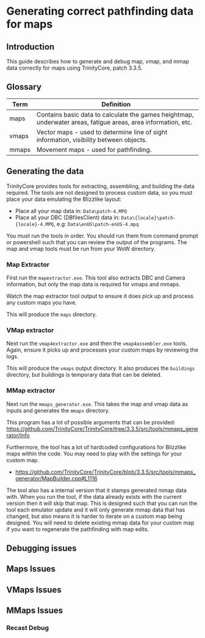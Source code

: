 # Generating correct pathfinding data for maps
## Introduction

This guide describes how to generate and debug map, vmap, and mmap data correctly for maps using TrinityCore, patch 3.3.5.

## Glossary

| Term  | Definition |
| ------------- | ------------- |
| maps | Contains basic data to calculate the games heightmap, underwater areas, fatigue areas, area information, etc.  |
| vmaps | Vector maps - used to determine line of sight information, visibility between objects. |
| mmaps | Movement maps - used for pathfinding. |

## Generating the data

TrinityCore provides tools for extracting, assembling, and building the data required. The tools are not designed to process custom data, so you must place your data emulating the Blizzlike layout:

- Place all your map data in: `Data\patch-4.MPQ`
- Place all your DBC (DBfilesClient) data in: `Data\{locale}\patch-{locale}-4.MPQ`, e.g: `Data\enUS\patch-enUS-4.mpq`

You must run the tools in order. You should run them from command prompt or powershell such that you can review the output of the programs. The map and vmap tools must be run from your WoW directory.

### Map Extractor

First run the `mapextractor.exe`. This tool also extracts DBC and Camera information, but only the map data is required for vmaps and mmaps.

Watch the map extractor tool output to ensure it does pick up and process any custom maps you have.

This will produce the `maps` directory.

### VMap extractor

Next run the `vmap4extractor.exe` and then the `vmap4assembler.exe` tools. Again, ensure it picks up and processes your custom maps by reviewing the logs.

This will produce the `vmaps` output directory. It also produces the `buildings` directory, but buildings is temporary data that can be deleted.

### MMap extractor

Next run the `mmaps_generator.exe`. This takes the map and vmap data as inputs and generates the `mmaps` directory.

This program has a lot of possible arguments that can be provided: https://github.com/TrinityCore/TrinityCore/tree/3.3.5/src/tools/mmaps_generator/Info

Furthermore, the tool has a lot of hardcoded configurations for Blizzlike maps within the code. You may need to play with the settings for your custom map.
- https://github.com/TrinityCore/TrinityCore/blob/3.3.5/src/tools/mmaps_generator/MapBuilder.cpp#L1116

The tool also has a internal version that it stamps generated mmap data with. When you run the tool, if the data already exists with the current version then it will skip that map. This is designed such that you can run the tool each emulator update and it will only generate mmap data that has changed, but also means it is harder to iterate on a custom map being designed. You will need to delete existing mmap data for your custom map if you want to regenerate the pathfinding with map edits.

## Debugging issues

## Maps Issues

## VMaps Issues

## MMaps Issues

### Recast Debug


